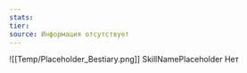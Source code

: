 ```yaml
---
stats: 
tier: 
source: Информация отсутствует
---
```

![[Temp/Placeholder_Bestiary.png]]
SkillNamePlaceholder
Нет
